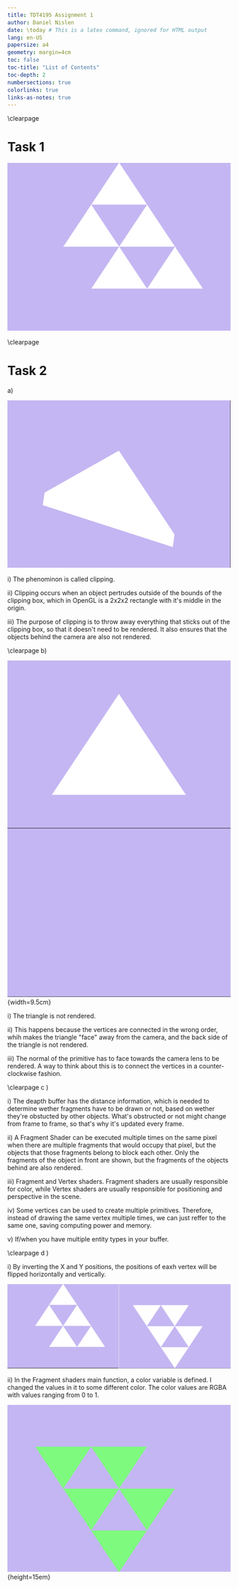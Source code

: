 ```yaml
---
title: TDT4195 Assignment 1
author: Daniel Nislen
date: \today # This is a latex command, ignored for HTML output
lang: en-US
papersize: a4
geometry: margin=4cm
toc: false
toc-title: "List of Contents"
toc-depth: 2
numbersections: true
colorlinks: true
links-as-notes: true
---
```

\clearpage
# Task 1

![5 distinct triangles](images/ass1task1.png)

\clearpage
# Task 2

a)

![The "triangle" drawn in task 2 a)](images/ass1task2a.png)

i) The phenominon is called clipping.

ii) Clipping occurs when an object pertrudes outside of the bounds of the clipping box, which in OpenGL is a 2x2x2 rectangle with it's middle in the origin.

iii) The purpose of clipping is to throw away everything that sticks out of the clipping box, so that it doesn't need to be rendered. It also ensures that the objects behind the camera are also not rendered.

\clearpage
b)

![Side by side comparison of what happens when the vertices are drawn in the wrong order](images/ass1task2b.png){width=9.5cm}

i) The triangle is not rendered.

ii) This happens because the vertices are connected in the wrong order, whih makes the triangle "face" away from the camera, and the back side of the triangle is not rendered.

iii) The normal of the primitive has to face towards the camera lens to be rendered. A way to think about this is to connect the vertices in a counter-clockwise fashion.

\clearpage
c )

i) The deapth buffer has the distance information, which is needed to determine wether fragments have to be drawn or not, based on wether they're obstucted by other objects. What's obstructed or not might change from frame to frame, so that's why it's updated every frame.

ii) A Fragment Shader can be executed multiple times on the same pixel when there are multiple fragments that would occupy that pixel, but the objects that those fragments belong to block each other. Only the fragments of the object in front are shown, but the fragments of the objects behind are also rendered. 

iii) Fragment and Vertex shaders. Fragment shaders are usually responsible for color, while Vertex shaders are usually responsible for positioning and perspective in the scene.

iv) Some vertices can be used to create multiple primitives. Therefore, instead of drawing the same vertex multiple times, we can just reffer to the same one, saving computing power and memory.

v) If/when you have multiple entity types in your buffer.

\clearpage
d )

i) By inverting the X and Y positions, the positions of eaxh vertex will be flipped horizontally and vertically.

![Left: original, Right: flipped](images/ass1flipped.png)


ii) In the Fragment shaders main function, a color variable is defined. I changed the values in it to some different color. The color values are RGBA with values ranging from 0 to 1.

![Color changed to pastel green](images/ass1color.png){height=15em}
